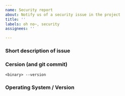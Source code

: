 ```yaml
---
name: Security report
about: Notify us of a security issue in the project
title: ''
labels: oh no~, security
assignees: ''

---
```


<!--

Please see the security policy in SECURITY.md, located in the root of the repository.

Thank you!

-->

### Short description of issue

### Cersion (and git commit)

`<binary> --version`

### Operating System / Version

<!-- On Unix please post the output of "uname -a" -->
